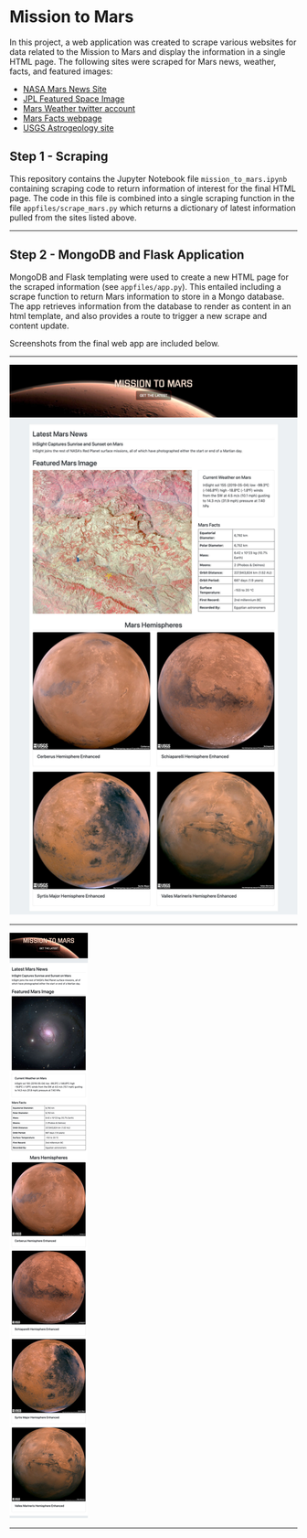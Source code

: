 # Mission to Mars

In this project, a web application was created to scrape various websites for data related to the Mission to Mars and display the information in a single HTML page. The following sites were scraped for Mars news, weather, facts, and featured images:

* [NASA Mars News Site](https://mars.nasa.gov/news/)
* [JPL Featured Space Image](https://www.jpl.nasa.gov/spaceimages/?search=&category=Mars)
* [Mars Weather twitter account](https://twitter.com/marswxreport?lang=en)
* [Mars Facts webpage](https://space-facts.com/mars/)
* [USGS Astrogeology site](https://astrogeology.usgs.gov/search/results?q=hemisphere+enhanced&k1=target&v1=Mars)

## Step 1 - Scraping

This repository contains the Jupyter Notebook file `mission_to_mars.ipynb` containing scraping code to return information of interest for the final HTML page. The code in this file is combined into a single scraping function in the file `appfiles/scrape_mars.py` which returns a dictionary of latest information pulled from the sites listed above.

- - -

## Step 2 - MongoDB and Flask Application

MongoDB and Flask templating were used to create a new HTML page for the scraped information (see `appfiles/app.py`). This entailed including a scrape function to return Mars information to store in a Mongo database. The app retrieves information from the database to render as content in an html template, and also provides a route to trigger a new scrape and content update.

Screenshots from the final web app are included below.

- - -

![screenshot1.jpg](screenshot1.jpg)

- - -

![screenshot2.jpg](screenshot2.jpg)

- - -